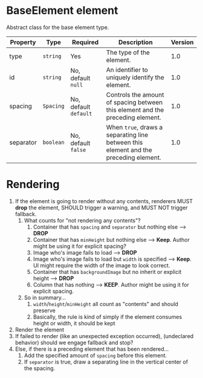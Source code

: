 # BaseElement element

Abstract class for the base element type.

| Property | Type | Required | Description | Version |
|--|--|--|--|--|
| type | `string` | Yes | The type of the element. | 1.0 |
| id | `string` | No, default `null` | An identifier to uniquely identify the element. | 1.0 |
| spacing | `Spacing` | No, default `default` | Controls the amount of spacing between this element and the preceding element. | 1.0 |
| separator | `boolean` | No, default `false` | When `true`, draws a separating line between this element and the preceding element. | 1.0 |

# Rendering

1. If the element is going to render without any contents, renderers MUST **drop** the element, SHOULD trigger a warning, and MUST NOT trigger fallback.
	1. What counts for "not rendering any contents"?
		1. Container that has `spacing` and `separator` but nothing else --> **DROP**
		1. Container that has `minHeight` but nothing else --> **Keep**. Author might be using it for explicit spacing?
		1. Image who's image fails to load --> **DROP**
		1. Image who's image fails to load but `width` is specified --> **Keep**. UI might require the width of the image to look correct.
		1. Container that has `backgroundImage` but no inherit or explicit height --> **DROP**
		1. Column that has nothing --> **KEEP**. Author might be using it for explicit spacing.
	1. So in summary...
		1. `width`/`height`/`minHeight` all count as "contents" and should preserve
		1. Basically, the rule is kind of simply if the element consumes height or width, it should be kept
1. Render the element
1. If failed to render (like an unexpected exception occurred), (undeclared behavior) should we engage fallback and stop?
1. Else, if there is a preceding element that has been rendered...
	1. Add the specified amount of `spacing` before this element.
	1. If `separator` is true, draw a separating line in the vertical center of the spacing.
